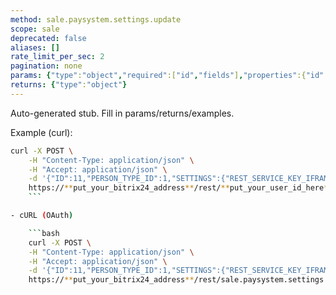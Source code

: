 ```yaml
---
method: sale.paysystem.settings.update
scope: sale
deprecated: false
aliases: []
rate_limit_per_sec: 2
pagination: none
params: {"type":"object","required":["id","fields"],"properties":{"id":{"type":"integer"},"fields":{"type":"object"}}}
returns: {"type":"object"}
---
```


Auto-generated stub. Fill in params/returns/examples.

Example (curl):

```bash
curl -X POST \
    -H "Content-Type: application/json" \
    -H "Accept: application/json" \
    -d '{"ID":11,"PERSON_TYPE_ID":1,"SETTINGS":{"REST_SERVICE_KEY_IFRAME":{"TYPE":"VALUE","VALUE":"NEW_KEY"}}}' \
    https://**put_your_bitrix24_address**/rest/**put_your_user_id_here**/**put_your_webhook_here**/sale.paysystem.settings.update
    ```

- cURL (OAuth)

    ```bash
    curl -X POST \
    -H "Content-Type: application/json" \
    -H "Accept: application/json" \
    -d '{"ID":11,"PERSON_TYPE_ID":1,"SETTINGS":{"REST_SERVICE_KEY_IFRAME":{"TYPE":"VALUE","VALUE":"NEW_KEY"}},"auth":"**put_access_token_here**"}' \
    https://**put_your_bitrix24_address**/rest/sale.paysystem.settings.update
```
